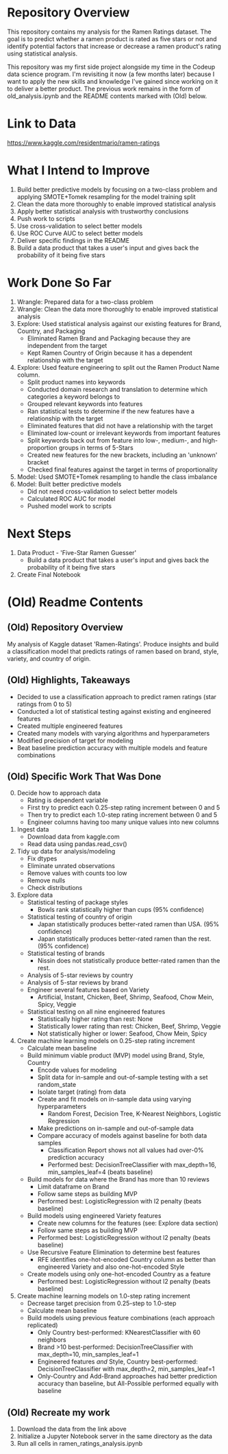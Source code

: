 # Repository Overview
This repository contains my analysis for the Ramen Ratings dataset. The goal is to predict whether a ramen product is rated as five stars or not and identify potential factors that increase or decrease a ramen product's rating using statistical analysis.

This repository was my first side project alongside my time in the Codeup data science program. I'm revisiting it now (a few months later) because I want to apply the new skills and knowledge I've gained since working on it to deliver a better product. The previous work remains in the form of old_analysis.ipynb and the README contents marked with (Old) below.

# Link to Data
https://www.kaggle.com/residentmario/ramen-ratings

# What I Intend to Improve
1. Build better predictive models by focusing on a two-class problem and applying SMOTE+Tomek resampling for the model training split
2. Clean the data more thoroughly to enable improved statistical analysis
3. Apply better statistical analysis with trustworthy conclusions
4. Push work to scripts
5. Use cross-validation to select better models
6. Use ROC Curve AUC to select better models
7. Deliver specific findings in the README
8. Build a data product that takes a user's input and gives back the probability of it being five stars

# Work Done So Far
1. Wrangle: Prepared data for a two-class problem
2. Wrangle: Clean the data more thoroughly to enable improved statistical analysis
3. Explore: Used statistical analysis against our existing features for Brand, Country, and Packaging
    * Eliminated Ramen Brand and Packaging because they are independent from the target
    * Kept Ramen Country of Origin because it has a dependent relationship with the target
4. Explore: Used feature engineering to split out the Ramen Product Name column.
    * Split product names into keywords
    * Conducted domain research and translation to determine which categories a keyword belongs to
    * Grouped relevant keywords into features
    * Ran statistical tests to determine if the new features have a relationship with the target
    * Eliminated features that did not have a relationship with the target
    * Eliminated low-count or irrelevant keywords from important features
    * Split keywords back out from feature into low-, medium-, and high-proportion groups in terms of 5-Stars
    * Created new features for the new brackets, including an 'unknown' bracket
    * Checked final features against the target in terms of proportionality
5. Model: Used SMOTE+Tomek resampling to handle the class imbalance
6. Model: Built better predictive models
    * Did not need cross-validation to select better models
    * Calculated ROC AUC for model
    * Pushed model work to scripts

# Next Steps
1. Data Product - 'Five-Star Ramen Guesser'
    * Build a data product that takes a user's input and gives back the probability of it being five stars
2. Create Final Notebook

# (Old) Readme Contents
## (Old) Repository Overview
My analysis of Kaggle dataset 'Ramen-Ratings'. Produce insights and build a classification model that predicts ratings of ramen based on brand, style, variety, and country of origin.

## (Old) Highlights, Takeaways
- Decided to use a classification approach to predict ramen ratings (star ratings from 0 to 5)
- Conducted a lot of statistical testing against existing and engineered features
- Created multiple engineered features
- Created many models with varying algorithms and hyperparameters
- Modified precision of target for modeling
- Beat baseline prediction accuracy with multiple models and feature combinations

## (Old) Specific Work That Was Done
0. Decide how to approach data
    * Rating is dependent variable
    * First try to predict each 0.25-step rating increment between 0 and 5
    * Then try to predict each 1.0-step rating increment between 0 and 5
    * Engineer columns having too many unique values into new columns
1. Ingest data
    * Download data from kaggle.com
    * Read data using pandas.read_csv()
2. Tidy up data for analysis/modeling
    * Fix dtypes
    * Eliminate unrated observations
    * Remove values with counts too low
    * Remove nulls
    * Check distributions
3. Explore data
    * Statistical testing of package styles
        * Bowls rank statistically higher than cups (95% confidence)
    * Statistical testing of country of origin
        * Japan statistically produces better-rated ramen than USA. (95% confidence)
        * Japan statistically produces better-rated ramen than the rest. (95% confidence)
    * Statistical testing of brands
        * Nissin does not statistically produce better-rated ramen than the rest.
    * Analysis of 5-star reviews by country
    * Analysis of 5-star reviews by brand
    * Engineer several features based on Variety
        * Artificial, Instant, Chicken, Beef, Shrimp, Seafood, Chow Mein, Spicy, Veggie
    * Statistical testing on all nine engineered features
        * Statistically higher rating than rest: None
        * Statistically lower rating than rest: Chicken, Beef, Shrimp, Veggie
        * Not statistically higher or lower: Seafood, Chow Mein, Spicy
4. Create machine learning models on 0.25-step rating increment
    * Calculate mean baseline
    * Build minimum viable product (MVP) model using Brand, Style, Country
        * Encode values for modeling
        * Split data for in-sample and out-of-sample testing with a set random_state
        * Isolate target (rating) from data
        * Create and fit models on in-sample data using varying hyperparameters
            * Random Forest, Decision Tree, K-Nearest Neighbors, Logistic Regression
        * Make predictions on in-sample and out-of-sample data
        * Compare accuracy of models against baseline for both data samples
            * Classification Report shows not all values had over-0% prediction accuracy
            * Performed best: DecisionTreeClassifier with max_depth=16, min_samples_leaf=4 (beats baseline)
    * Build models for data where the Brand has more than 10 reviews
        * Limit dataframe on Brand
        * Follow same steps as building MVP
        * Performed best: LogisticRegression with l2 penalty (beats baseline)
    * Build models using engineered Variety features
        * Create new columns for the features (see: Explore data section)
        * Follow same steps as building MVP
        * Performed best: LogisticRegression without l2 penalty (beats baseline)
    *  Use Recursive Feature Elimination to determine best features
        * RFE identifies one-hot-encoded Country column as better than engineered Variety and also one-hot-encoded Style
    * Create models using only one-hot-encoded Country as a feature
        * Performed best: LogisticRegression without l2 penalty (beats baseline)
5. Create machine learning models on 1.0-step rating increment
    * Decrease target precision from 0.25-step to 1.0-step
    * Calculate mean baseline
    * Build models using previous feature combinations (each approach replicated)
        * Only Country best-performed: KNearestClassifier with 60 neighbors
        * Brand >10 best-performed: DecisionTreeClassifier with max_depth=10, min_samples_leaf=1
        * Engineered features *and* Style, Country best-performed: DecisionTreeClassifier with max_depth=2, min_samples_leaf=1
        * Only-Country and Add-Brand approaches had better prediction accuracy than baseline, but All-Possible performed equally with baseline

## (Old) Recreate my work
1. Download the data from the link above
2. Initialize a Jupyter Notebook server in the same directory as the data
3. Run all cells in ramen_ratings_analysis.ipynb